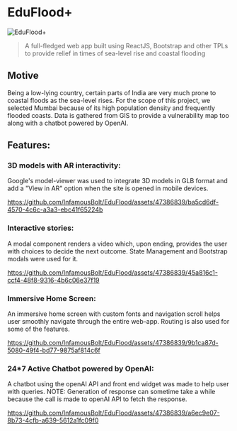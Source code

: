 # EduFlood+

![EduFlood+](https://github.com/InfamousBolt/EduFlood/assets/47386839/0c0dc224-2a75-4e23-abc2-b566685b38bf)


> A full-fledged web app built using ReactJS, Bootstrap and other TPLs to provide relief in times of sea-level rise and coastal flooding

## Motive
Being a low-lying country, certain parts of India are very much prone to coastal floods as the sea-level rises. For the scope of this project, we selected Mumbai because of its high population density and frequently flooded coasts. Data is gathered from GIS to provide a vulnerability map too along with a chatbot powered by OpenAI.

## Features:

### 3D models with AR interactivity:
Google's model-viewer was used to integrate 3D models in GLB format and add a "View in AR" option when the site is opened in mobile devices.

https://github.com/InfamousBolt/EduFlood/assets/47386839/ba5cd6df-4570-4c6c-a3a3-ebc41f65224b

### Interactive stories:
A modal component renders a video which, upon ending, provides the user with choices to decide the next outcome. State Management and Bootstrap modals were used for it.

https://github.com/InfamousBolt/EduFlood/assets/47386839/45a816c1-ccf4-48f8-9316-4b6c06e37f19

### Immersive Home Screen:
An immersive home screen with custom fonts and navigation scroll helps user smoothly navigate through the entire web-app. Routing is also used for some of the features.

https://github.com/InfamousBolt/EduFlood/assets/47386839/9b1ca87d-5080-49f4-bd77-9875af814c6f


### 24*7 Active Chatbot powered by OpenAI:
A chatbot using the openAI API and front end widget was made to help user with queries. NOTE: Generation of response can sometime take a while because the call is made to openAI API to fetch the response.

https://github.com/InfamousBolt/EduFlood/assets/47386839/a6ec9e07-8b73-4cfb-a639-5612a1fc09f0







